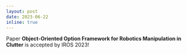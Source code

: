 ```yaml
---
layout: post
date: 2023-06-22
inline: true
---
```

Paper **Object-Oriented Option Framework for Robotics Manipulation in Clutter** is accepted by IROS 2023! 
